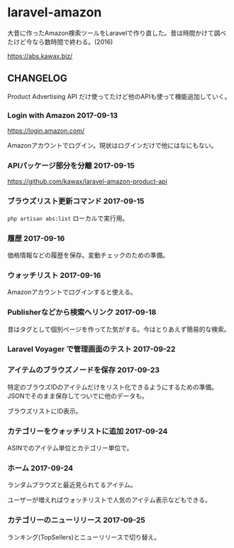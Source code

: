 # laravel-amazon

大昔に作ったAmazon検索ツールをLaravelで作り直した。昔は時間かけて調べたけど今なら数時間で終わる。(2016)

https://abs.kawax.biz/

## CHANGELOG

Product Advertising API だけ使ってたけど他のAPIも使って機能追加していく。
 
### Login with Amazon 2017-09-13
https://login.amazon.com/

Amazonアカウントでログイン。現状はログインだけで他にはなにもない。

### APIパッケージ部分を分離 2017-09-15
https://github.com/kawax/laravel-amazon-product-api

### ブラウズリスト更新コマンド 2017-09-15
`php artisan abs:list`
ローカルで実行用。

### 履歴 2017-09-16
価格情報などの履歴を保存。変動チェックのための準備。

### ウォッチリスト 2017-09-16
Amazonアカウントでログインすると使える。

### Publisherなどから検索へリンク 2017-09-18
昔はタグとして個別ページを作ってた気がする。今はとりあえず簡易的な検索。

### Laravel Voyager で管理画面のテスト 2017-09-22

### アイテムのブラウズノードを保存 2017-09-23
特定のブラウズIDのアイテムだけをリスト化できるようにするための準備。JSONでそのまま保存してついでに他のデータも。

ブラウズリストにID表示。

### カテゴリーをウォッチリストに追加 2017-09-24
ASINでのアイテム単位とカテゴリー単位で。

### ホーム 2017-09-24
ランダムブラウズと最近見られてるアイテム。

ユーザーが増えればウォッチリストで人気のアイテム表示などもできる。

### カテゴリーのニューリリース 2017-09-25
ランキング(TopSellers)とニューリリースで切り替え。
